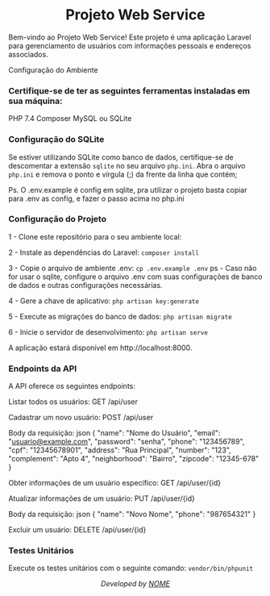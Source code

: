 <h1 align="center">Projeto Web Service</h1>

Bem-vindo ao Projeto Web Service! Este projeto é uma aplicação Laravel para gerenciamento de usuários com informações pessoais e endereços associados.

Configuração do Ambiente

### Certifique-se de ter as seguintes ferramentas instaladas em sua máquina:

PHP 7.4
Composer
MySQL ou SQLite

### Configuração do SQLite

Se estiver utilizando SQLite como banco de dados, certifique-se de descomentar a extensão `sqlite` no seu arquivo `php.ini`. Abra o arquivo `php.ini` e remova o ponto e vírgula (;) da frente da linha que contém;

Ps. O .env.example é config em sqlite, pra utilizar o projeto basta copiar para .env as config, e fazer o passo acima no php.ini


### Configuração do Projeto

1 - Clone este repositório para o seu ambiente local:


2 - Instale as dependências do Laravel:
`composer install`

3 - Copie o arquivo de ambiente .env:
`cp .env.example .env`
ps - Caso não for usar o sqlite, configure o arquivo .env com suas configurações de banco de dados e outras configurações necessárias.

4 - Gere a chave de aplicativo:
`php artisan key:generate` 

5 - Execute as migrações do banco de dados:
`php artisan migrate`

6 - Inicie o servidor de desenvolvimento:
`php artisan serve`

A aplicação estará disponível em http://localhost:8000.

### Endpoints da API
A API oferece os seguintes endpoints:

Listar todos os usuários:
GET /api/user

Cadastrar um novo usuário:
POST /api/user

Body da requisição:
json
{
  "name": "Nome do Usuário",
  "email": "usuario@example.com",
  "password": "senha",
  "phone": "123456789",
  "cpf": "12345678901",
  "address": "Rua Principal",
  "number": "123",
  "complement": "Apto 4",
  "neighborhood": "Bairro",
  "zipcode": "12345-678"
}

Obter informações de um usuário específico:
GET /api/user/{id}

Atualizar informações de um usuário:
PUT /api/user/{id}

Body da requisição:
json
{
  "name": "Novo Nome",
  "phone": "987654321"
}


Excluir um usuário:
DELETE /api/user/{id}

### Testes Unitários

Execute os testes unitários com o seguinte comando:
`vendor/bin/phpunit`

<div align="center">
    <p><i>Developed by <a href="URL_LINKEDIN">NOME</i></p>
</div>

